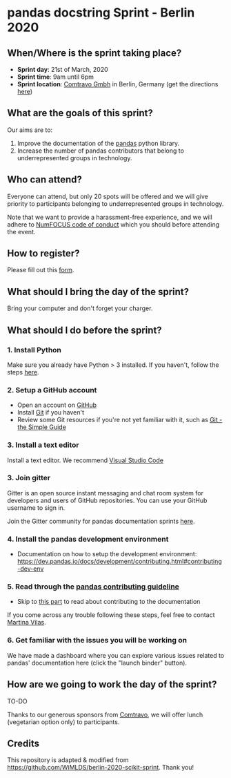 # pandas docstring Sprint - Berlin 2020

## When/Where is the sprint taking place?
- **Sprint day**: 21st of March, 2020
- **Sprint time**: 9am until 6pm
- **Sprint location**: [Comtravo Gmbh](https://www.comtravo.com/de/) in Berlin, Germany (get the directions [here](https://www.google.com/maps/place/Comtravo+GmbH/@52.49445,13.4208812,17z/data=!3m1!4b1!4m5!3m4!1s0x47a84e3a1ac9d0a3:0xae81205016b51c44!8m2!3d52.49445!4d13.4230699?shorturl=1))


## What are the goals of this sprint?
Our aims are to:
1. Improve the documentation of the [pandas](https://pandas.pydata.org/) python library.
2. Increase the number of pandas contributors that belong to underrepresented groups in technology.


## Who can attend?
Everyone can attend, but only 20 spots will be offered and we will give priority to participants belonging to underrepresented groups in technology.

Note that we want to provide a harassment-free experience, and we will adhere to [NumFOCUS code of conduct](https://numfocus.org/code-of-conduct) which you should before attending the event.


## How to register?
Please fill out this [form](https://forms.gle/ZCYxnNk9GM8eWX6XA).


## What should I bring the day of the sprint?
Bring your computer and don't forget your charger.


## What should I do before the sprint?
### 1. Install Python
Make sure you already have Python > 3 installed. If you haven't, follow the steps [here](https://www.python.org/downloads/).

### 2. Setup a GitHub account
- Open an account on [GitHub](https://github.com)
- Install [Git](https://git-scm.com/book/en/v2/Getting-Started-Installing-Git) if you haven't
- Review some Git resources if you're not yet familiar with it, such as [Git - the Simple Guide](https://rogerdudler.github.io/git-guide/)

### 3. Install a text editor
Install a text editor. We recommend [Visual Studio Code](https://code.visualstudio.com/)

### 3. Join gitter
Gitter is an open source instant messaging and chat room system for developers and users of GitHub repositories. You can use your GitHub username to sign in.

Join the Gitter community for pandas documentation sprints [here](https://gitter.im/py-sprints/pandas-doc).

### 4. Install the pandas development environment
- Documentation on how to setup the development environment: https://dev.pandas.io/docs/development/contributing.html#contributing-dev-env

### 5. Read through the [pandas contributing guideline](https://dev.pandas.io/docs/development/contributing.html)
- Skip to [this part](https://dev.pandas.io/docs/development/contributing.html#contributing-to-the-documentation) to read about contributing to the documentation

If you come across any trouble following these steps, feel free to contact [Martina Vilas](https://github.com/martinagvilas).

### 6. Get familiar with the issues you will be working on
We have made a dashboard where you can explore various issues related to pandas' documentation here (click the "launch binder" button).


## How are we going to work the day of the sprint?
TO-DO

Thanks to our generous sponsors from [Comtravo](https://www.comtravo.com/de/), we will offer lunch (vegetarian option only) to participants.

## Credits
This repository is adapted & modified from https://github.com/WiMLDS/berlin-2020-scikit-sprint. Thank you!